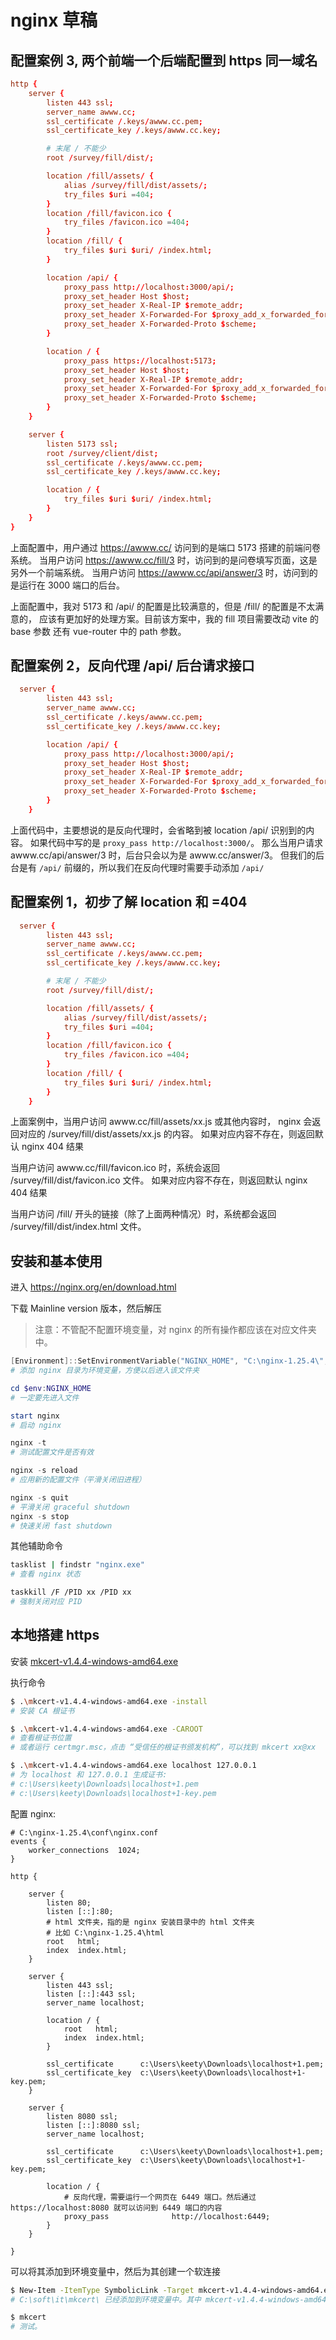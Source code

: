# nginx 草稿

## 配置案例 3, 两个前端一个后端配置到 https 同一域名

```conf
http {
	server {
		listen 443 ssl;
		server_name awww.cc;
		ssl_certificate /.keys/awww.cc.pem;
		ssl_certificate_key /.keys/awww.cc.key;

		# 末尾 / 不能少
		root /survey/fill/dist/;

		location /fill/assets/ {
			alias /survey/fill/dist/assets/;
			try_files $uri =404;
		}
		location /fill/favicon.ico {
			try_files /favicon.ico =404;
		}
		location /fill/ {
			try_files $uri $uri/ /index.html;
		}

		location /api/ {
			proxy_pass http://localhost:3000/api/;
			proxy_set_header Host $host;
			proxy_set_header X-Real-IP $remote_addr;
			proxy_set_header X-Forwarded-For $proxy_add_x_forwarded_for;
			proxy_set_header X-Forwarded-Proto $scheme;
		}

		location / {
			proxy_pass https://localhost:5173;
			proxy_set_header Host $host;
			proxy_set_header X-Real-IP $remote_addr;
			proxy_set_header X-Forwarded-For $proxy_add_x_forwarded_for;
			proxy_set_header X-Forwarded-Proto $scheme;
		}
	}

	server {
		listen 5173 ssl;
		root /survey/client/dist;
		ssl_certificate /.keys/awww.cc.pem;
		ssl_certificate_key /.keys/awww.cc.key;

		location / {
			try_files $uri $uri/ /index.html;
		}
	}
}
```

上面配置中，用户通过 https://awww.cc/ 访问到的是端口 5173 搭建的前端问卷系统。
当用户访问 https://awww.cc/fill/3 时，访问到的是问卷填写页面，这是另外一个前端系统。
当用户访问 https://awww.cc/api/answer/3 时，访问到的是运行在 3000 端口的后台。


上面配置中，我对 5173 和 /api/ 的配置是比较满意的，但是 /fill/ 的配置是不太满意的，
应该有更加好的处理方案。目前该方案中，我的 fill 项目需要改动 vite 的 base 参数
还有 vue-router 中的 path 参数。

## 配置案例 2，反向代理 /api/ 后台请求接口

```conf
  server {
		listen 443 ssl;
		server_name awww.cc;
		ssl_certificate /.keys/awww.cc.pem;
		ssl_certificate_key /.keys/awww.cc.key;

		location /api/ {
			proxy_pass http://localhost:3000/api/;
			proxy_set_header Host $host;
			proxy_set_header X-Real-IP $remote_addr;
			proxy_set_header X-Forwarded-For $proxy_add_x_forwarded_for;
			proxy_set_header X-Forwarded-Proto $scheme;
		}
	}
```

上面代码中，主要想说的是反向代理时，会省略到被 location /api/ 识别到的内容。
如果代码中写的是 `proxy_pass http://localhost:3000/`。
那么当用户请求 awww.cc/api/answer/3 时，后台只会以为是 awww.cc/answer/3。
但我们的后台是有 `/api/` 前缀的，所以我们在反向代理时需要手动添加 `/api/`

## 配置案例 1，初步了解 location 和 =404

```conf
  server {
		listen 443 ssl;
		server_name awww.cc;
		ssl_certificate /.keys/awww.cc.pem;
		ssl_certificate_key /.keys/awww.cc.key;

		# 末尾 / 不能少
		root /survey/fill/dist/;

		location /fill/assets/ {
			alias /survey/fill/dist/assets/;
			try_files $uri =404;
		}
		location /fill/favicon.ico {
			try_files /favicon.ico =404;
		}
		location /fill/ {
			try_files $uri $uri/ /index.html;
		}
	}
```

上面案例中，当用户访问 awww.cc/fill/assets/xx.js 或其他内容时，
nginx 会返回对应的 /survey/fill/dist/assets/xx.js 的内容。
如果对应内容不存在，则返回默认 nginx 404 结果

当用户访问 awww.cc/fill/favicon.ico 时，系统会返回 /survey/fill/dist/favicon.ico 文件。
如果对应内容不存在，则返回默认 nginx 404 结果

当用户访问 /fill/ 开头的链接（除了上面两种情况）时，系统都会返回
/survey/fill/dist/index.html 文件。

## 安装和基本使用

进入 https://nginx.org/en/download.html

下载 Mainline version 版本，然后解压

> 注意：不管配不配置环境变量，对 nginx 的所有操作都应该在对应文件夹中。

```powershell
[Environment]::SetEnvironmentVariable("NGINX_HOME", "C:\nginx-1.25.4\", "User")
# 添加 nginx 目录为环境变量，方便以后进入该文件夹

cd $env:NGINX_HOME
# 一定要先进入文件

start nginx
# 启动 nginx

nginx -t
# 测试配置文件是否有效

nginx -s reload
# 应用新的配置文件（平滑关闭旧进程）

nginx -s quit
# 平滑关闭 graceful shutdown
nginx -s stop
# 快速关闭 fast shutdown
```

其他辅助命令

```sh
tasklist | findstr "nginx.exe"
# 查看 nginx 状态

taskkill /F /PID xx /PID xx
# 强制关闭对应 PID
```

## 本地搭建 https

安装 [mkcert-v1.4.4-windows-amd64.exe]

执行命令

```sh
$ .\mkcert-v1.4.4-windows-amd64.exe -install
# 安装 CA 根证书

$ .\mkcert-v1.4.4-windows-amd64.exe -CAROOT
# 查看根证书位置
# 或者运行 certmgr.msc，点击 “受信任的根证书颁发机构”，可以找到 mkcert xx@xx

$ .\mkcert-v1.4.4-windows-amd64.exe localhost 127.0.0.1
# 为 localhost 和 127.0.0.1 生成证书:
# c:\Users\keety\Downloads\localhost+1.pem
# c:\Users\keety\Downloads\localhost+1-key.pem
```

配置 nginx:

```nginx
# C:\nginx-1.25.4\conf\nginx.conf
events {
    worker_connections  1024;
}

http {

    server {
        listen 80;
        listen [::]:80;
        # html 文件夹，指的是 nginx 安装目录中的 html 文件夹
        # 比如 C:\nginx-1.25.4\html
        root   html;
        index  index.html;
    }

    server {
        listen 443 ssl;
        listen [::]:443 ssl;
        server_name localhost;

        location / {
            root   html;
            index  index.html;
        }

        ssl_certificate      c:\Users\keety\Downloads\localhost+1.pem;
        ssl_certificate_key  c:\Users\keety\Downloads\localhost+1-key.pem;
    }

    server {
        listen 8080 ssl;
        listen [::]:8080 ssl;
        server_name localhost;

        ssl_certificate      c:\Users\keety\Downloads\localhost+1.pem;
        ssl_certificate_key  c:\Users\keety\Downloads\localhost+1-key.pem;

        location / {
            # 反向代理，需要运行一个网页在 6449 端口。然后通过 https://localhost:8080 就可以访问到 6449 端口的内容
            proxy_pass              http://localhost:6449;
        }
    }

}
```

可以将其添加到环境变量中，然后为其创建一个软连接

```sh
$ New-Item -ItemType SymbolicLink -Target mkcert-v1.4.4-windows-amd64.exe -Path C:\soft\it\mkcert\mkcert.exe
# C:\soft\it\mkcert\ 已经添加到环境变量中。其中 mkcert-v1.4.4-windows-amd64.exe 也在 C:\soft\it\mkcert\ 里面

$ mkcert
# 测试。
```

<!--
下载 [openssl light](https://slproweb.com/products/Win32OpenSSL.html)

添加环境变量

生成证书

```sh
openssl req -x509 -nodes -newkey rsa:2048 -keyout $env:HOMEPATH\Downloads\localhost.key -out $env:HOMEPATH\Downloads\localhost.crt -days 1
# Common Name (e.g. server FQDN or YOUR name) []:localhost
```
 -->

 [mkcert-v1.4.4-windows-amd64.exe]: https://github.com/FiloSottile/mkcert/releases/download/v1.4.4/mkcert-v1.4.4-windows-amd64.exe
